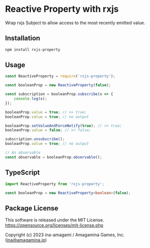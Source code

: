 # Reactive Property with rxjs

Wrap rxjs Subject to allow access to the most recently emitted value.

## Installation

```sh
npm install rxjs-property
```

## Usage

```js
const ReactiveProperty = require('rxjs-property');

const booleanProp = new ReactiveProperty(false);

const subscription = booleanProp.subscribe(x => {
    console.log(x);
});

booleanProp.value = true; // >> true;
booleanProp.value = true; // no output

booleanProp.setValueAndForceNotify(true); // >> true;
booleanProp.value = false; // >> false;

subscription.unsubscribe();
booleanProp.value = true; // no output

// As observable
const observable = booleanProp.observable();
```

## TypeScript

```ts
import ReactiveProperty from 'rxjs-property';

const booleanProp = new ReactiveProperty<boolean>(false);
```

## Package License

This software is released under the MIT License.
https://opensource.org/licenses/mit-license.php

Copyright (c) 2023 ina-amagami / Amagamina Games, Inc. (ina@amagamina.jp)